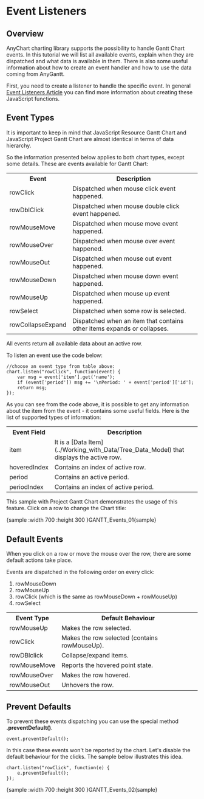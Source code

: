 # Event Listeners

## Overview

AnyChart charting library supports the possibility to handle Gantt Chart events. In this tutorial we will list all available events, 
explain when they are dispatched and what data is available in them. There is also some useful information about how to create an event handler and how to use the data coming from AnyGantt.

First, you need to create a listener to handle the specific event. In general [Event Listeners Article](../Common_Settings/Event_Listeners) you can find more information about creating these JavaScript functions.

## Event Types

It is important to keep in mind that JavaScript Resource Gantt Chart and JavaScript Project Gantt Chart are almost identical in terms of data hierarchy. 

So the information presented below applies to both chart types, except some details.
These are events available for Gantt Chart:

<table>
<tbody>
<tr>
<th>Event</th>
<th>Description</th>
</tr>
<tr>
<td>rowClick</td>
<td>Dispatched when mouse click event happened. </td>
</tr>
<tr>
<td>rowDblClick</td>
<td>Dispatched when mouse double click event happened.</td>
</tr>
<tr>
<td>rowMouseMove</td>
<td>Dispatched when mouse move event happened.</td>
</tr>
<tr>
<td>rowMouseOver</td>
<td>Dispatched when mouse over event happened.</td>
</tr>
<tr>
<td>rowMouseOut</td>
<td>Dispatched when mouse out event happened.</td>
</tr>
<tr>
<td>rowMouseDown</td>
<td>Dispatched when mouse down event happened.</td>
</tr>
<tr>
<td>rowMouseUp</td>
<td>Dispatched when mouse up event happened.</td>
</tr>
<tr>
<td>rowSelect</td>
<td>Dispatched when some row is selected.</td>
</tr>
<tr>
<td>rowCollapseExpand</td>
<td>Dispatched when an item that contains other items expands or collapses.</td>
</tbody>
</table>

All events return all available data about an active row.

To listen an event use the code below:

```
//choose an event type from table above:
chart.listen("rowClick", function(event) {
    var msg = event['item'].get('name');
    if (event['period']) msg += '\nPeriod: ' + event['period']['id'];
    return msg;
});
```

As you can see from the code above, it is possible to get any information about the item from the event - it contains some useful fields. Here is the list of supported types of information:

<table>
<tbody>
<tr>
<th>Event Field</th>
<th>Description</th>
</tr>
<tr>
<td>item</td>
<td>It is a [Data Item](../Working_with_Data/Tree_Data_Model) that displays the active row.</td>
</tr>
<tr>
<td>hoveredIndex</td>
<td>Contains an index of active row.</td>
</tr>
<tr>
<td>period</td>
<td>Contains an active period.</td>
</tr>
<tr>
<td>periodIndex</td>
<td>Contains an index of active period.</td>
</tr>
<tr>
</tbody>
</table>

This sample with Project Gantt Chart demonstrates the usage of this feature. Click on a row to change the Chart title:

{sample :width 700 :height 300 }GANTT\_Events\_01{sample}

## Default Events

When you click on a row or move the mouse over the row, there are some default actions take place. 

Events are dispatched in the following order on every click:

1. rowMouseDown
2. rowMouseUp
3. rowClick (which is the same as rowMouseDown + rowMouseUp)
4. rowSelect

<table>
<tbody>

<tr>
<th>Event Type</th>
<th>Default Behaviour</th>
</tr>

<tr>
<td>rowMouseUp</td>
<td>Makes the row selected.</td>
</tr>

<tr>
<td>rowClick</td>
<td>Makes the row selected (contains rowMouseUp).</td>
</tr>

<tr>
<td>rowDBlclick</td>
<td>Collapse/expand items.</td>
</tr>

<tr>
<td>rowMouseMove</td>
<td>Reports the hovered point state.</td>
</tr>

<tr>
<td>rowMouseOver</td>
<td>Makes the row hovered.</td>
</tr>

<tr>
<td>rowMouseOut</td>
<td>Unhovers the row.</td>
</tr>

</tbody>
</table>

## Prevent Defaults

To prevent these events dispatching you can use the special method **.preventDefault()**.

```
event.preventDefault();
```

In this case these events won't be reported by the chart. Let's disable the default behaviour for the clicks. The sample below illustrates this idea.

```
chart.listen("rowClick", function(e) {
    e.preventDefault();
});
```

{sample :width 700 :height 300 }GANTT\_Events\_02{sample}